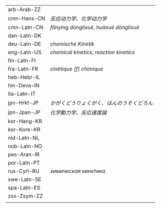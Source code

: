 | | |
|-|-|
| arb-Arab-ZZ |  |
| cmn-Hans-CN | _反应动力学_、_化学动力学_ |
| cmn-Latn-CN | _fǎnyìng dònglìxué_, _huàxué dònglìxué_ |
| dan-Latn-DK |  |
| deu-Latn-DE | _chemische Kinetik_ |
| eng-Latn-US | _chemical kinetics_, _reaction kinetics_ |
| fin-Latn-FI |  |
| fra-Latn-FR | _cinétique [f] chimique_ |
| heb-Hebr-IL |  |
| hin-Deva-IN |  |
| ita-Latn-IT |  |
| jpn-Hrkt-JP | _かがくどうりょくがく_、_はんのうそくどろん_ |
| jpn-Jpan-JP | _化学動力学_、_反応速度論_ |
| kor-Hang-KR |  |
| kor-Kore-KR |  |
| nld-Latn-NL |  |
| nob-Latn-NO |  |
| pes-Aran-IR |  |
| por-Latn-PT |  |
| rus-Cyrl-RU | _хими́ческая кине́тика_ |
| swe-Latn-SE |  |
| spa-Latn-ES |  |
| zxx-Zsym-ZZ |  |
|  |  |
